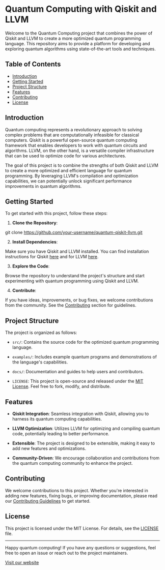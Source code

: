 # Quantum Computing with Qiskit and LLVM

Welcome to the Quantum Computing project that combines the power of Qiskit and LLVM to create a more optimized quantum programming language. This repository aims to provide a platform for developing and exploring quantum algorithms using state-of-the-art tools and techniques.

## Table of Contents

- [Introduction](#introduction)
- [Getting Started](#getting-started)
- [Project Structure](#project-structure)
- [Features](#features)
- [Contributing](#contributing)
- [License](#license)

## Introduction

Quantum computing represents a revolutionary approach to solving complex problems that are computationally infeasible for classical computers. Qiskit is a powerful open-source quantum computing framework that enables developers to work with quantum circuits and algorithms. LLVM, on the other hand, is a versatile compiler infrastructure that can be used to optimize code for various architectures.

The goal of this project is to combine the strengths of both Qiskit and LLVM to create a more optimized and efficient language for quantum programming. By leveraging LLVM's compilation and optimization capabilities, we can potentially unlock significant performance improvements in quantum algorithms.

## Getting Started

To get started with this project, follow these steps:

1. **Clone the Repository**:

git clone https://github.com/your-username/quantum-qiskit-llvm.git

2. **Install Dependencies**:

Make sure you have Qiskit and LLVM installed. You can find installation instructions for Qiskit [here](https://qiskit.org/documentation/install.html) and for LLVM [here](https://llvm.org/docs/GettingStarted.html).

3. **Explore the Code**:

Browse the repository to understand the project's structure and start experimenting with quantum programming using Qiskit and LLVM.

4. **Contribute**:

If you have ideas, improvements, or bug fixes, we welcome contributions from the community. See the [Contributing](#contributing) section for guidelines.

## Project Structure

The project is organized as follows:

- `src/`: Contains the source code for the optimized quantum programming language.

- `examples/`: Includes example quantum programs and demonstrations of the language's capabilities.

- `docs/`: Documentation and guides to help users and contributors.

- `LICENSE`: This project is open-source and released under the [MIT License](LICENSE). Feel free to fork, modify, and distribute.

## Features

- **Qiskit Integration**: Seamless integration with Qiskit, allowing you to harness its quantum computing capabilities.

- **LLVM Optimization**: Utilizes LLVM for optimizing and compiling quantum code, potentially leading to better performance.

- **Extensible**: The project is designed to be extensible, making it easy to add new features and optimizations.

- **Community-Driven**: We encourage collaboration and contributions from the quantum computing community to enhance the project.

## Contributing

We welcome contributions to this project. Whether you're interested in adding new features, fixing bugs, or improving documentation, please read our [Contributing Guidelines](CONTRIBUTING.md) to get started.

## License

This project is licensed under the MIT License. For details, see the [LICENSE](LICENSE) file.

---

Happy quantum computing! If you have any questions or suggestions, feel free to open an issue or reach out to the project maintainers.

[Visit our website](https://www.quantum-qiskit-llvm.com)
